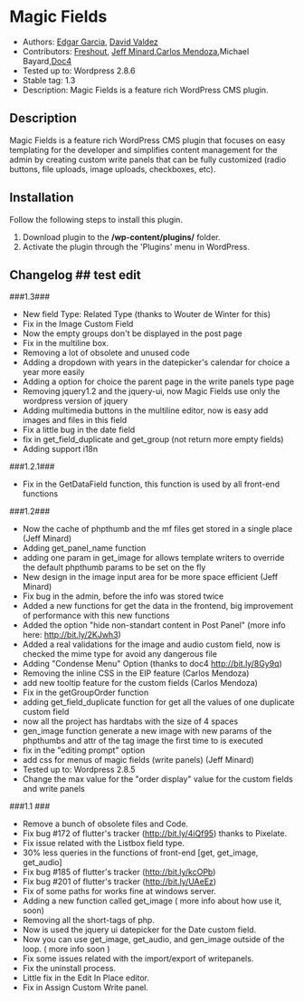 # Magic Fields
* Authors: [Edgar Garcia](http://hunk.com.mx "Hunk"), [David Valdez](http://gnuget.org "Gnuget")
* Contributors: [Freshout](http://freshout.us "Freshout"), [Jeff Minard](http://jrm.cc/ "Jeff Minard"),[Carlos Mendoza](http://http://github.com/kaziel/Magic-Fields "Carlos Mendoza"),Michael Bayard,[Doc4](doc4design.com/ "Doc4")
* Tested up to: Wordpress 2.8.6
* Stable tag: 1.3
* Description: Magic Fields  is a feature rich WordPress CMS plugin.

## Description

Magic Fields is a feature rich WordPress CMS plugin that focuses on easy templating for the developer and simplifies content management for the admin by creating custom write panels that can be fully customized (radio buttons, file uploads, image uploads, checkboxes, etc). 

## Installation 

Follow the following steps to install this plugin.

1.	Download plugin to the **/wp-content/plugins/** folder.
2.	Activate the plugin through the 'Plugins' menu in WordPress.

## Changelog ## test edit

###1.3###

* New field Type: Related Type (thanks to Wouter de Winter for this)
* Fix in the Image Custom Field 
* Now the empty groups don't be displayed in the  post page
* Fix in the multiline box.
* Removing a lot of obsolete and unused code
* Adding a dropdown with years in the datepicker's calendar for choice a year more easily
* Adding a option for choice the parent page in the write panels type page
* Removing   jquery1.2 and the jquery-ui, now  Magic Fields use only the wordpress version of jquery
* Adding multimedia  buttons in the  multiline editor, now is easy add images and files in this field
* Fix a little bug in the date field
* fix in get\_field\_duplicate and get\_group (not return more empty fields)
* Adding support i18n 


###1.2.1###

* Fix in the GetDataField function, this function is used by all front-end functions

###1.2###

* Now the cache of phpthumb and the mf files get stored in a single place (Jeff Minard)
* Adding get\_panel\_name function 
* adding one param in get_image for allows template writers to override the default phpthumb params to be set 
on the fly
* New design in the image input area for be more space efficient (Jeff Minard)
* Fix bug in the admin, before the info was stored twice 
* Added a  new functions for get the data in the frontend, big improvement of performance with this new functions
* Added  the option "hide non-standart content in Post Panel" (more info 
here: http://bit.ly/2KJwh3)
* Added a real validations for the image and audio custom field, now is checked the mime type for avoid any dangerous file
* Adding "Condense Menu" Option (thanks to doc4  http://bit.ly/8Gy9q)
* Removing the inline CSS in the EIP feature  (Carlos Mendoza)
* add new tooltip feature for the custom fields (Carlos Mendoza)
* Fix in the getGroupOrder function
* adding get\_field\_duplicate function for get all the values of one duplicate custom field
* now all the project has  hardtabs  with the size of  4 spaces
* gen\_image function generate a new image with new params of the phpthumbs and attr of the tag image the first time to is executed
* fix in the "editing prompt" option
* add css for menus of magic fields (write panels) (Jeff Minard)
* Tested up to: Wordpress 2.8.5
* Change the max value for the "order display" value for the custom fields and write panels


###1.1 ###

* Remove a bunch of obsolete files and Code. 
* Fix bug #172 of flutter's tracker (http://bit.ly/4iQf95) thanks to Pixelate.
* Fix issue related with the Listbox field type.
* 30% less queries in the functions of front-end [get, get_image, get_audio]
* Fix bug #185 of flutter's tracker (http://bit.ly/kcOPb)
* Fix bug #201 of flutter's tracker (http://bit.ly/UAeEz)
* Fix of some paths for works fine at windows server.
* Adding a new function called get_image ( more info about how use it, soon)
* Removing all the short-tags of php.
* Now is used the  jquery ui datepicker for the Date custom field.
* Now you can use  get_image, get_audio, and gen_image outside of the loop. ( more info soon )
* Fix some issues related with the import/export  of writepanels.
* Fix the uninstall process.
* Little fix in the Edit In Place editor.
* Fix in Assign Custom Write panel.
